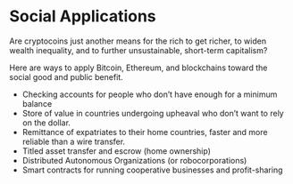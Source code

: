 Social Applications
===================

Are cryptocoins just another means for the rich to get richer,
to widen wealth inequality, and to further unsustainable, short-term capitalism?

Here are ways to apply Bitcoin, Ethereum, and blockchains toward the social good and public benefit.

* Checking accounts for people who don’t have enough for a minimum balance
* Store of value in countries undergoing upheaval who don’t want to rely on the dollar.
* Remittance of expatriates to their home countries, faster and more reliable than a wire transfer.
* Titled asset transfer and escrow (home ownership)
* Distributed Autonomous Organizations (or robocorporations)
* Smart contracts for running cooperative businesses and profit-sharing
